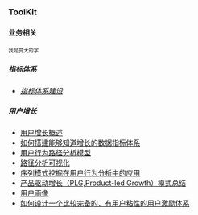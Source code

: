 
### ToolKit


#### 业务相关
<font size=1.5>我是变大的字</font>
##### 指标体系
- *[指标体系建设](https://mp.weixin.qq.com/s/xTnk3r5sDsoOJVsy4h35ZA)*

##### 用户增长
- [用户增长概述](https://zhuanlan.zhihu.com/p/353255352)
- [如何搭建能够知道增长的数据指标体系](https://zhuanlan.zhihu.com/p/156843026)
- [用户行为路径分析模型](https://mp.weixin.qq.com/s/FqehNCf2NOTEONjCACa-3w)
- [路径分析可视化](https://mp.weixin.qq.com/s/HZvDVo6ytUtDcOHvaZMSsg)
- [序列模式挖掘在用户行为分析中的应用](https://zhuanlan.zhihu.com/p/90899635)
- [产品驱动增长（PLG,Product-led Growth）模式总结](https://zhuanlan.zhihu.com/p/441151041)
- [用户画像](https://zhuanlan.zhihu.com/p/140104236)
- [如何设计一个比较完备的、有用户粘性的用户激励体系](https://www.zhihu.com/question/19575650/answer/52316347)


